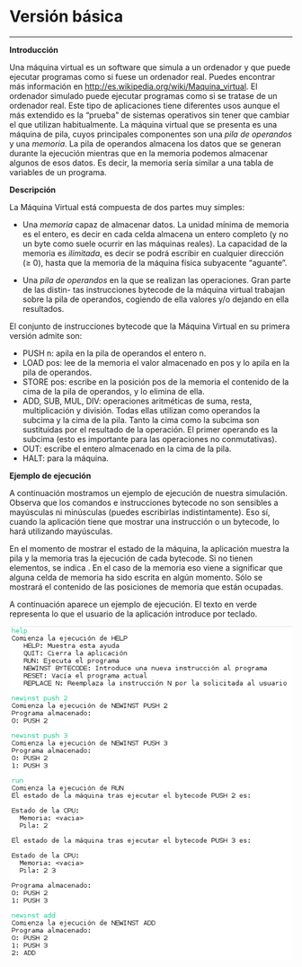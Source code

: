 <!--Creado por Jonathan Carrero -->

**Versión básica**
==============
----------

**Introducción**

Una máquina virtual es un software que simula a un ordenador y que puede ejecutar programas como si fuese un ordenador real. Puedes encontrar más información en http://es.wikipedia.org/wiki/Maquina_virtual. El ordenador simulado puede ejecutar programas como si se tratase de un ordenador real. Este tipo de aplicaciones tiene diferentes usos aunque el más extendido es la “prueba” de sistemas operativos sin tener que cambiar el que utilizan habitualmente. La máquina virtual que se presenta es una máquina de pila, cuyos principales componentes son una *pila de operandos* y una *memoria*. La pila de operandos almacena los datos que se generan durante la ejecución mientras que en la memoria podemos almacenar algunos de esos datos. Es decir, la memoria sería similar a una tabla de variables de un programa.

**Descripción**

La Máquina Virtual está compuesta de dos partes muy simples:

- Una *memoria* capaz de almacenar datos. La unidad mínima de memoria es el entero, es decir en cada celda almacena un entero completo (y no un byte como suele ocurrir en las máquinas reales). La capacidad de la memoria es *ilimitada*, es decir se podrá  escribir en cualquier dirección (≥ 0), hasta que la memoria de la máquina física subyacente “aguante”.

- Una *pila de operandos* en la que se realizan las operaciones. Gran parte de las distin- tas instrucciones bytecode de la máquina virtual trabajan sobre la pila de operandos, cogiendo de ella valores y/o dejando en ella resultados.

El conjunto de instrucciones bytecode que la Máquina Virtual en su primera versión admite son:

- PUSH n: apila en la pila de operandos el entero n.
- LOAD pos: lee de la memoria el valor almacenado en pos y lo apila en la pila de operandos.
- STORE pos: escribe en la posición pos de la memoria el contenido de la cima de la pila de operandos, y lo elimina de ella. 
- ADD, SUB, MUL, DIV: operaciones aritméticas de suma, resta, multiplicación y división. Todas ellas utilizan como operandos la subcima y la cima de la pila. Tanto la cima como la subcima son sustituidas por el resultado de la operación. El primer operando es la subcima (esto es importante para las operaciones no conmutativas).
- OUT: escribe el entero almacenado en la cima de la pila.
- HALT: para la máquina.

**Ejemplo de ejecución**

A continuación mostramos un ejemplo de ejecución de nuestra simulación. Observa que los comandos e instrucciones bytecode no son sensibles a mayúsculas ni minúsculas (puedes escribirlas indistintamente). Eso sí, cuando la aplicación tiene que mostrar una instrucción o un bytecode, lo hará utilizando mayúsculas.

En el momento de mostrar el estado de la máquina, la aplicación muestra la pila y la memoria tras la ejecución de cada bytecode. Si no tienen elementos, se indica <vacia>. En el caso de la memoria eso viene a significar que alguna celda de memoria ha sido escrita en algún momento. Sólo se mostrará el contenido de las posiciones de memoria que están ocupadas.

A continuación aparece un ejemplo de ejecución. El texto en verde representa lo que el usuario de la aplicación introduce por teclado.

![enter image description here](https://github.com/Joncarre/Java-language/blob/master/Programaci%C3%B3n%20en%20Java/M%C3%A1quina%20Virtual/images/v1_1.png)

